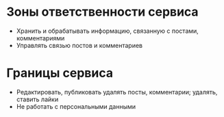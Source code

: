 # Зоны ответственности сервиса
- Хранить и обрабатывать информацию, связанную с постами, комментариями
- Управлять связью постов и комментариев

# Границы сервиса
- Редактировать, публиковать удалять посты, комментарии; удалять, ставить лайки
- Не работать с персональными данными 
